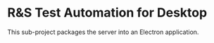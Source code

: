 # R&S Test Automation for Desktop

This sub-project packages the server into an Electron application.
